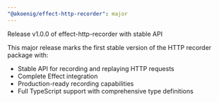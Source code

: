 ```yaml
---
"@akoenig/effect-http-recorder": major
---
```


Release v1.0.0 of effect-http-recorder with stable API

This major release marks the first stable version of the HTTP recorder package with:
- Stable API for recording and replaying HTTP requests
- Complete Effect integration
- Production-ready recording capabilities
- Full TypeScript support with comprehensive type definitions